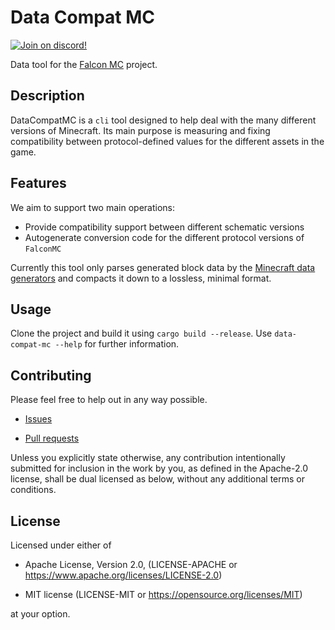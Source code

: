 # Data Compat MC
[![Join on discord!](https://shields.io/discord/925832475912065024)](https://discord.com/invite/HC82fwYXW5)


Data tool for the [Falcon MC](https://github.com/GrizzlT/FalconMC) project.

## Description
DataCompatMC is a `cli` tool designed to help deal with the many different versions of Minecraft. Its main purpose is measuring and fixing compatibility between protocol-defined values for the different assets in the game.

## Features
We aim to support two main operations:
- Provide compatibility support between different schematic versions
- Autogenerate conversion code for the different protocol versions of `FalconMC`

Currently this tool only parses generated block data by the [Minecraft data generators](https://wiki.vg/Data_Generators) and compacts it down to a lossless, minimal format.

## Usage
Clone the project and build it using `cargo build --release`.
Use `data-compat-mc --help` for further information.

##  Contributing

Please feel free to help out in any way possible.

- [Issues](https://github.com/GrizzlT/DataCompatMC/issues)

- [Pull requests](https://github.com/GrizzlT/DataCompatMC/pulls)

Unless you explicitly state otherwise, any contribution intentionally submitted for inclusion in the work by you, as defined in the Apache-2.0 license, shall be dual licensed as below, without any additional terms or conditions.


##  License

Licensed under either of

* Apache License, Version 2.0, (LICENSE-APACHE or https://www.apache.org/licenses/LICENSE-2.0)

* MIT license (LICENSE-MIT or https://opensource.org/licenses/MIT)

at your option.